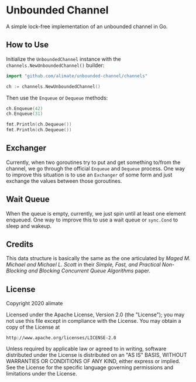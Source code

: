 # Unbounded Channel
A simple lock-free implementation of an unbounded channel in Go.

## How to Use
Initialize the `UnboundedChannel` instance with the `channels.NewUnboundedChannel()` builder:
```go
import "github.com/alimate/unbounded-channel/channels"

ch := channels.NewUnboundedChannel()
```
Then use the `Enqueue` or `Dequeue` methods:
```go
ch.Enqueue(42)
ch.Enqueue(31)

fmt.Println(ch.Dequeue())
fmt.Println(ch.Dequeue())
```

## Exchanger
Currently, when two goroutines try to put and get something to/from the channel, we go through the official `Enqueue` and
`Dequeue` process. One way to improve this situation is to use an `Exchanger` of some form and just exchange the values
between those goroutines.

## Wait Queue
When the queue is empty, currently, we just spin until at least one element enqueued. One way to improve this to use a 
wait queue or `sync.Cond` to sleep and wakeup.

## Credits
This data structure is basically the same as the one articulated by *Maged M. Michael and Michael L. Scott* in their
*Simple, Fast, and Practical Non-Blocking and Blocking Concurrent Queue Algorithms* paper.

## License
Copyright 2020 alimate

Licensed under the Apache License, Version 2.0 (the "License");
you may not use this file except in compliance with the License.
You may obtain a copy of the License at

    http://www.apache.org/licenses/LICENSE-2.0

Unless required by applicable law or agreed to in writing, software
distributed under the License is distributed on an "AS IS" BASIS,
WITHOUT WARRANTIES OR CONDITIONS OF ANY KIND, either express or implied.
See the License for the specific language governing permissions and
limitations under the License.